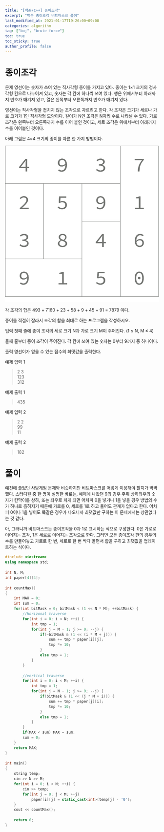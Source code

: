 ```yaml
---
title: "[백준/C++] 종이조각"
excerpt: "백준 종이조각 비트마스크 풀이"
last_modified_at: 2021-01-17T19:26:00+09:00
categories: algorithm
tag: ["boj", "brute force"]
toc: true
toc_sticky: true
author_profile: false
---
```


# 종이조각

문제
영선이는 숫자가 쓰여 있는 직사각형 종이를 가지고 있다. 종이는 1×1 크기의 정사각형 칸으로 나누어져 있고, 숫자는 각 칸에 하나씩 쓰여 있다. 행은 위에서부터 아래까지 번호가 매겨져 있고, 열은 왼쪽부터 오른쪽까지 번호가 매겨져 있다.

영선이는 직사각형을 겹치지 않는 조각으로 자르려고 한다. 각 조각은 크기가 세로나 가로 크기가 1인 직사각형 모양이다. 길이가 N인 조각은 N자리 수로 나타낼 수 있다. 가로 조각은 왼쪽부터 오른쪽까지 수를 이어 붙인 것이고, 세로 조각은 위에서부터 아래까지 수를 이어붙인 것이다.

아래 그림은 4×4 크기의 종이를 자른 한 가지 방법이다.

![14391](/assets/images/algorithm/14391.png)

각 조각의 합은 493 + 7160 + 23 + 58 + 9 + 45 + 91 = 7879 이다.

종이를 적절히 잘라서 조각의 합을 최대로 하는 프로그램을 작성하시오.

입력
첫째 줄에 종이 조각의 세로 크기 N과 가로 크기 M이 주어진다. (1 ≤ N, M ≤ 4)

둘째 줄부터 종이 조각이 주어진다. 각 칸에 쓰여 있는 숫자는 0부터 9까지 중 하나이다.

출력
영선이가 얻을 수 있는 점수의 최댓값을 출력한다.

예제 입력 1

> 2 3  
> 123  
> 312  

예제 출력 1

> 435  

예제 입력 2

> 2 2  
> 99  
> 11  

예제 출력 2

> 182  

# 풀이

예전에 풀었던 사탕게임 문제와 비슷하지만 비트마스크를 어떻게 이용해야 할지가 막막했다.
스터디원 중 한 명이 설명한 바로는, 예제에 나왔던 9의 경우 주위 상하좌우의 숫자가 칸막이를 상하, 또는 좌우로 치게 되면 어차피 0을 넣거나 1을 넣을 경우 방법의 수가 하나로 좁혀지기 때문에 가로를 0, 세로를 1로 하고 풀어도 관계가 없다고 한다.
어차피 0이나 1을 넣어도 똑같은 경우가 나오니까 최댓값만 구하는 이 문제에서는 상관없다는 것 같다.

아, 그러니까 비트마스크는 종이조각을 0과 1로 표시하는 식으로 구성한다. 0은 가로로 이어지는 조각, 1은 세로로 이어지는 조각으로 한다.
그러면 모든 종이조각 판의 경우의 수를 만들어놓고 가로로 한 번, 세로로 한 번 싹다 돌면서 합을 구하고 최댓값을 업데이트하는 식이다.

``` c++
#include <iostream>
using namespace std;

int N, M;
int paper[4][4];

int countMax()
{
	int MAX = 0;
	int sum = 0;
	for(int bitMask = 0; bitMask < (1 << N * M); ++bitMask) {
		//horizonal traverse
		for(int i = 0; i < N; ++i) {
			int tmp = 1;
			for(int j = M - 1; j >= 0; --j) {
				if(~bitMask & (1 << (i * M + j))) {
					sum += tmp * paper[i][j];
					tmp *= 10;
				}
				else tmp = 1;
			}
		}
	
		//vertical traverse
		for(int i = 0; i < M; ++i) {
			int tmp = 1;
			for(int j = N - 1; j >= 0; --j) {
				if(bitMask & (1 << (j * M + i))) {
					sum += tmp * paper[j][i];
					tmp *= 10;
				}
				else tmp = 1;
			}
		}
		if(MAX < sum) MAX = sum;
		sum = 0;
	}
	return MAX;
}

int main()
{
	string temp;
	cin >> N >> M;
	for(int i = 0; i < N; ++i) {
		cin >> temp;
		for(int j = 0; j < M; ++j) 
			paper[i][j] = static_cast<int>(temp[j] - '0');
	}
	cout << countMax();

	return 0;
}
```